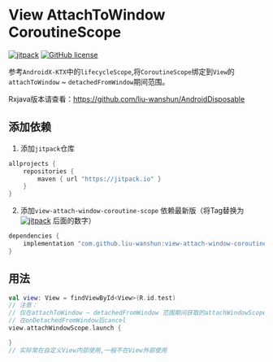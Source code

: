 # View AttachToWindow CoroutineScope

[![jitpack](https://jitpack.io/v/liu-wanshun/view-attach-window-coroutine-scope.svg)](https://jitpack.io/#liu-wanshun/view-attach-window-coroutine-scope)
[![GitHub license](https://img.shields.io/badge/license-Apache%20License%202.0-blue.svg?style=flat)](https://www.apache.org/licenses/LICENSE-2.0)

参考`AndroidX-KTX`中的`lifecycleScope`,将`CoroutineScope`绑定到`View`的`attachToWindow` ~ `detachedFromWindow`期间范围。

Rxjava版本请查看：https://github.com/liu-wanshun/AndroidDisposable

## 添加依赖

1. 添加`jitpack`仓库

```groovy
allprojects {
    repositories {
        maven { url "https://jitpack.io" }
    }
}
```

2. 添加`view-attach-window-coroutine-scope`
   依赖最新版（将Tag替换为[![jitpack](https://jitpack.io/v/liu-wanshun/view-attach-window-coroutine-scope.svg)](https://jitpack.io/#liu-wanshun/view-attach-window-coroutine-scope)
   后面的数字）

```groovy
dependencies {
    implementation "com.github.liu-wanshun:view-attach-window-coroutine-scope:Tag"
}
```

## 用法

```kotlin
val view: View = findViewById<View>(R.id.test)
// 注意：
// 仅在attachToWindow ~ detachedFromWindow 范围期间获取的attachWindowScope可以执行
// 在onDetachedFromWindow后cancel
view.attachWindowScope.launch {

}
// 实际常在自定义View内部使用,一般不在View外部使用
```